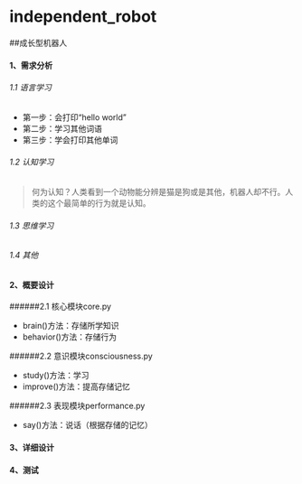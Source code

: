 # independent_robot
##成长型机器人

#### 1、需求分析

###### 1.1 语言学习
- 第一步：会打印“hello world”
- 第二步：学习其他词语
- 第三步：学会打印其他单词

###### 1.2 认知学习
> 何为认知？人类看到一个动物能分辨是猫是狗或是其他，机器人却不行。人类的这个最简单的行为就是认知。

###### 1.3 思维学习

###### 1.4 其他

#### 2、概要设计
######2.1 核心模块core.py
- brain()方法：存储所学知识
- behavior()方法：存储行为

######2.2 意识模块consciousness.py
- study()方法：学习
- improve()方法：提高存储记忆

######2.3 表现模块performance.py
- say()方法：说话（根据存储的记忆）

#### 3、详细设计
#### 4、测试
